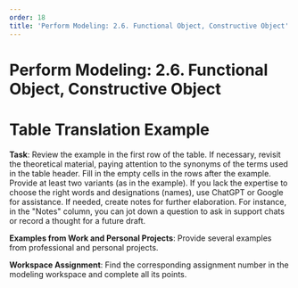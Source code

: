 ```yaml
---
order: 18
title: 'Perform Modeling: 2.6. Functional Object, Constructive Object'
---
```


# Perform Modeling: 2.6. Functional Object, Constructive Object

# Table Translation Example

**Task**: Review the example in the first row of the table. If necessary, revisit the theoretical material, paying attention to the synonyms of the terms used in the table header. Fill in the empty cells in the rows after the example. Provide at least two variants (as in the example). If you lack the expertise to choose the right words and designations (names), use ChatGPT or Google for assistance. If needed, create notes for further elaboration. For instance, in the "Notes" column, you can jot down a question to ask in support chats or record a thought for a future draft.

**Examples from Work and Personal Projects**: Provide several examples from professional and personal projects.

**Workspace Assignment**: Find the corresponding assignment number in the modeling workspace and complete all its points.
